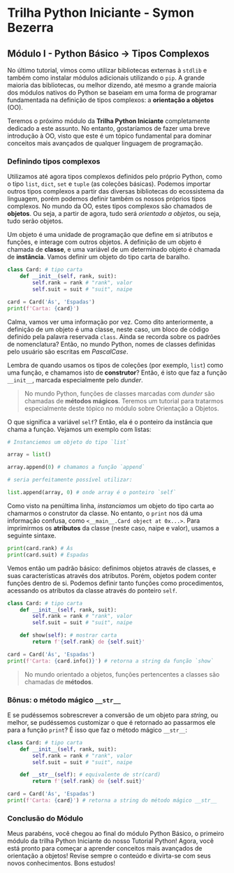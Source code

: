 # Trilha Python Iniciante - Symon Bezerra
## Módulo I - Python Básico → Tipos Complexos

No último tutorial, vimos como utilizar bibliotecas externas à `stdlib` e também como instalar módulos adicionais utilizando o `pip`. A grande maioria das bibliotecas, ou melhor dizendo, até mesmo a grande maioria dos módulos nativos do Python se baseiam em uma forma de programar fundamentada na definição de tipos complexos: a **orientação a objetos** (OO).

Teremos o próximo módulo da **Trilha Python Iniciante** completamente dedicado a este assunto. No entanto, gostaríamos de fazer uma breve introdução à OO, visto que este é um tópico fundamental para dominar conceitos mais avançados de qualquer linguagem de programação.

### Definindo tipos complexos

Utilizamos até agora tipos complexos definidos pelo próprio Python, como o tipo `list`, `dict`, `set` e `tuple` (as coleções básicas). Podemos importar outros tipos complexos a partir das diversas bibliotecas do ecossistema da linguagem, porém podemos definir também os nossos próprios tipos complexos. No mundo da OO, estes tipos complexos são chamados de **objetos**. Ou seja, a partir de agora, tudo será *orientado a objetos*, ou seja, tudo serão objetos.

Um objeto é uma unidade de programação que define em si atributos e funções, e interage com outros objetos. A definição de um objeto é chamada de **classe**, e uma variável de um determinado objeto é chamada de **instância**. Vamos definir um objeto do tipo carta de baralho.

```python
class Card: # tipo carta
    def __init__(self, rank, suit):
        self.rank = rank # "rank", valor
        self.suit = suit # "suit", naipe

card = Card('Ás', 'Espadas')
print(f'Carta: {card}')
```

Calma, vamos ver uma informação por vez. Como dito anteriormente, a definição de um objeto é uma classe, neste caso, um bloco de código definido pela palavra reservada `class`. Ainda se recorda sobre os padrões de nomenclatura? Então, no mundo Python, nomes de classes definidas pelo usuário são escritas em *PascalCase*.

Lembra de quando usamos os tipos de coleções (por exemplo, `list`) como uma função, e chamamos isto de **construtor**? Então, é isto que faz a função `__init__`, marcada especialmente pelo *dunder*.

> No mundo Python, funções de classes marcadas com *dunder* são chamadas de **métodos mágicos**. Teremos um tutorial para tratarmos especialmente deste tópico no módulo sobre Orientação a Objetos.

O que significa a variável `self`? Então, ela é o ponteiro da instância que chama a função. Vejamos um exemplo com listas:

```python
# Instanciemos um objeto do tipo `list`

array = list()

array.append(0) # chamamos a função `append`

# seria perfeitamente possível utilizar:

list.append(array, 0) # onde array é o ponteiro `self`
```

Como visto na penúltima linha, *instanciamos* um objeto do tipo carta ao chamarmos o construtor da classe. No entanto, o `print` nos dá uma informação confusa, como `<__main__.Card object at 0x...>`. Para imprimirmos os **atributos** da classe (neste caso, naipe e valor), usamos a seguinte sintaxe.

```python
print(card.rank) # Ás
print(card.suit) # Espadas
```

Vemos então um padrão básico: definimos objetos através de classes, e suas características através dos atributos. Porém, objetos podem conter funções dentro de si. Podemos definir tanto funções como procedimentos, acessando os atributos da classe através do ponteiro `self`.

```python
class Card: # tipo carta
    def __init__(self, rank, suit):
        self.rank = rank # "rank", valor
        self.suit = suit # "suit", naipe

    def show(self): # mostrar carta
        return f'{self.rank} de {self.suit}'

card = Card('Ás', 'Espadas')
print(f'Carta: {card.info()}') # retorna a string da função `show`
```

> No mundo orientado a objetos, funções pertencentes a classes são chamadas de **métodos**.

### Bônus: o método mágico `__str__`

E se pudéssemos sobrescrever a conversão de um objeto para *string*, ou melhor, se pudéssemos customizar o que é retornado ao passarmos ele para a função `print`? É isso que faz o método mágico `__str__`:

```python
class Card: # tipo carta
    def __init__(self, rank, suit):
        self.rank = rank # "rank", valor
        self.suit = suit # "suit", naipe

    def __str__(self): # equivalente de str(card)
        return f'{self.rank} de {self.suit}'

card = Card('Ás', 'Espadas')
print(f'Carta: {card}') # retorna a string do método mágico __str__
```

### Conclusão do Módulo

Meus parabéns, você chegou ao final do módulo Python Básico, o primeiro módulo da trilha Python Iniciante do nosso Tutorial Python! Agora, você está pronto para começar a aprender conceitos mais avançados de orientação a objetos! Revise sempre o conteúdo e divirta-se com seus novos conhecimentos. Bons estudos! 